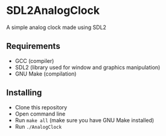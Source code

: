 # SDL2AnalogClock

A simple analog clock made using SDL2

## Requirements

* GCC (compiler)
* SDL2 (library used for window and graphics manipulation)
* GNU Make (compilation)

## Installing

* Clone this repository
* Open command line
* Run `make all` (make sure you have GNU Make installed)
* Run `./AnalogClock`
